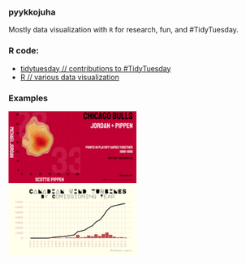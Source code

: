 ### pyykkojuha

Mostly data visualization with `R` for research, fun, and #TidyTuesday.

### R code: 
- [tidytuesday // contributions to #TidyTuesday](https://github.com/pyykkojuha/tidytuesday)
- [R // various data visualization](https://github.com/pyykkojuha/R)

### Examples

<img src="https://raw.githubusercontent.com/pyykkojuha/R/main/NBA/fig/PO_BULLS.png" width="50%">
<img src="https://raw.githubusercontent.com/pyykkojuha/tidytuesday/main/R/2020_44/TIDY_2020_44.png" width="50%">



<!--
**pyykkojuha/pyykkojuha** is a ✨ _special_ ✨ repository because its `README.md` (this file) appears on your GitHub profile.

Here are some ideas to get you started:

- 🔭 I’m currently working on ...
- 🌱 I’m currently learning ...
- 👯 I’m looking to collaborate on ...
- 🤔 I’m looking for help with ...
- 💬 Ask me about ...
- 📫 How to reach me: ...
- 😄 Pronouns: ...
- ⚡ Fun fact: ...
-->
